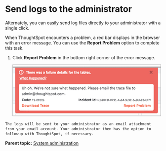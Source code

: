 # Send logs to the administrator

Alternately, you can easily send log files directly to your administrator with a single click.

When ThoughtSpot encounters a problem, a red bar displays in the browser with an error message. You can use the **Report Problem** option to complete this task.

1.   Click **Report Problem** in the bottom right corner of the error message. 

     ![](../../images/trace_log.png "Report problem") 

    The logs will be sent to your administrator as an email attachment from your email account. Your administrator then has the option to followup with ThoughtSpot, if necessary.


**Parent topic:** [System administration](../../admin/system_admin/sysadmin_overview.html)

